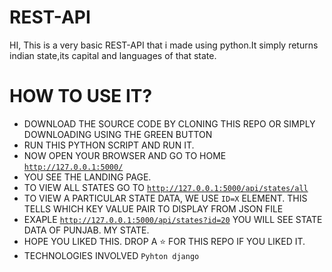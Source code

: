 # REST-API
HI, This is a very basic REST-API that i made using python.It simply returns indian state,its capital and languages of that state.

# HOW TO USE IT?
- DOWNLOAD THE SOURCE CODE BY CLONING THIS REPO OR SIMPLY DOWNLOADING USING THE GREEN BUTTON
- RUN THIS PYTHON SCRIPT AND RUN IT.
- NOW OPEN YOUR BROWSER AND GO TO HOME <code>http://127.0.0.1:5000/</code>
- YOU SEE THE LANDING PAGE.
- TO VIEW ALL STATES GO TO <code>http://127.0.0.1:5000/api/states/all</code>
- TO VIEW A PARTICULAR STATE DATA, WE USE <CODE>ID=X</CODE> ELEMENT. THIS TELLS WHICH KEY VALUE PAIR TO DISPLAY FROM JSON FILE
- EXAPLE <CODE>http://127.0.0.1:5000/api/states?id=20</code> YOU WILL SEE STATE DATA OF PUNJAB. MY STATE.
- HOPE YOU LIKED THIS. DROP A :star: FOR THIS REPO IF YOU LIKED IT.
- TECHNOLOGIES INVOLVED <CODE>Pyhton django</code>
